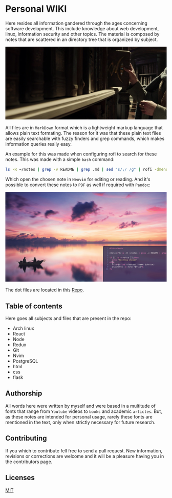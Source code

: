 # Personal WIKI
Here resides all information gandered through the ages concerning software development. This include knowledge about web development, linux, information security and other topics. The material is composed by notes that are scattered in an directory tree that is organized by subject. 

![library](./data/books.png)

All files are in `MarkDown` format which is a lightweight markup language that allows plain text formating. The reason for it was that these plain text files are easily searchable with fuzzy finders and grep commands, which makes information queries really easy.

An example for this was made when configuring rofi to search for these notes. This was made with a simple `bash` command:

```bash
ls -R ~/notes | grep -v README | grep .md | sed "s/;/ /g" | rofi -dmenu -p "Open"
```

Which open the chosen note in `Neovim` for editing or reading. And it's possible to convert these notes to `PDF` as well if required with `Pandoc`:

![gif](./data/rofi.gif)

The dot files are located in this [Repo](https://github.com/felipejoribeiro/my-dev-environment).

## Table of contents
Here goes all subjects and files that are present in the repo:

- Arch linux
- React
- Node
- Redux
- Git
- Nvim
- PostgreSQL
- html
- css
- flask

## Authorship
All words here were written by myself and were based in a multitude of fonts that range from `Youtube` videos to `books` and academic `articles`. But, as these notes are intended for personal usage, rarely these fonts are mentioned in the text, only when strictly necessary for future research.

## Contributing
If you which to contribute fell free to send a pull request. New information, revisions or corrections are welcome and it will be a pleasure having you in the contributors page.

## Licenses
[MIT](https://github.com/felipejoribeiro/this-person-docs/blob/main/LICENSE)
